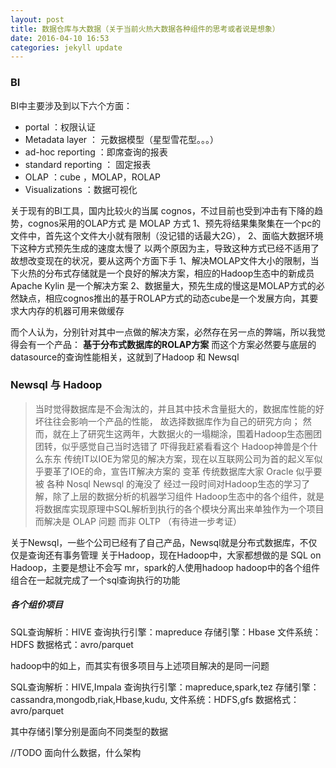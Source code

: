 ```yaml
---
layout: post
title: 数据仓库与大数据（关于当前火热大数据各种组件的思考或者说是想象）
date: 2016-04-10 16:53
categories: jekyll update
---
```



### BI
	
BI中主要涉及到以下六个方面：

+ portal ：权限认证
+ Metadata layer ： 元数据模型（星型雪花型。。。）
+ ad-hoc reporting ：即席查询的报表
+ standard reporting ： 固定报表
+ OLAP ：cube ，MOLAP，ROLAP
+ Visualizations ：数据可视化 

关于现有的BI工具，国内比较火的当属 cognos，不过目前也受到冲击有下降的趋势，cognos采用的OLAP方式
是 MOLAP 方式
1、预先将结果集聚集在一个pc的文件中，首先这个文件大小就有限制（没记错的话最大2G），
2、面临大数据环境下这种方式预先生成的速度太慢了
以两个原因为主，导致这种方式已经不适用了
故想改变现在的状况，要从这两个方面下手
1、解决MOLAP文件大小的限制，当下火热的分布式存储就是一个良好的解决方案，相应的Hadoop生态中的新成员 Apache Kylin 是一个解决方案
2、数据量大，预先生成的慢这是MOLAP方式的必然缺点，相应cognos推出的基于ROLAP方式的动态cube是一个发展方向，其要求大内存的机器可用来做缓存

而个人认为，分别针对其中一点做的解决方案，必然存在另一点的弊端，所以我觉得会有一个产品：
	**基于分布式数据库的ROLAP方案**
而这个方案必然要与底层的datasource的查询性能相关，这就到了Hadoop 和 Newsql

### Newsql 与 Hadoop

> 当时觉得数据库是不会淘汰的，并且其中技术含量挺大的，数据库性能的好坏往往会影响一个产品的性能，
> 故选择数据库作为自己的研究方向；
> 然而，就在上了研究生这两年，大数据火的一塌糊涂，围着Hadoop生态圈团团转，似乎感觉自己当时选错了
> 吓得我赶紧看看这个 Hadoop神兽是个什么东东
> 传统IT以IOE为常见的解决方案，现在以互联网公司为首的起义军似乎要革了IOE的命，宣告IT解决方案的
> 变革
> 传统数据库大家 Oracle 似乎要被 各种 Nosql Newsql 的淹没了
> 经过一段时间对Hadoop生态的学习了解，除了上层的数据分析的机器学习组件
> Hadoop生态中的各个组件，就是将数据库实现原理中SQL解析到执行的各个模块分离出来单独作为一个项目
> 而解决是 OLAP 问题 而非 OLTP （有待进一步考证）

关于Newsql，一些个公司已经有了自己产品，Newsql就是分布式数据库，不仅仅是查询还有事务管理
关于Hadoop，现在Hadoop中，大家都想做的是 SQL on Hadoop，主要是想让不会写 mr，spark的人使用hadoop
hadoop中的各个组件组合在一起就完成了一个sql查询执行的功能

##### 各个组价项目

SQL查询解析：HIVE
查询执行引擎：mapreduce
存储引擎：Hbase
文件系统：HDFS
数据格式：avro/parquet

hadoop中的如上，而其实有很多项目与上述项目解决的是同一问题

SQL查询解析：HIVE,Impala
查询执行引擎：mapreduce,spark,tez
存储引擎：cassandra,mongodb,riak,Hbase,kudu,
文件系统：HDFS,gfs
数据格式：avro/parquet

其中存储引擎分别是面向不同类型的数据

//TODO 面向什么数据，什么架构















